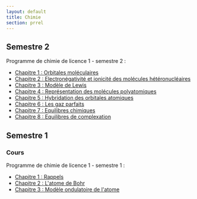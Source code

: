```yaml
---
layout: default
title: Chimie
section: prrel
---
```


## Semestre 2

Programme de chimie de licence 1 - semestre 2 :

* [Chapitre 1 : Orbitales moléculaires](https://drive.google.com/uc?export=download&id=0B1b6pH21vC4eVFVVUFpLdVc1QXM)
* [Chapitre 2 : Electronégativité et ionicité des molécules hétéronucléaires](https://drive.google.com/uc?export=download&id=0B1b6pH21vC4eanFjOGJQNTFBeGM)
* [Chapitre 3 : Modèle de Lewis](https://drive.google.com/uc?export=download&id=0B1b6pH21vC4eazJkcWFPU2tXLTQ)
* [Chapitre 4 : Représentation des molécules polyatomiques](https://drive.google.com/uc?export=download&id=0B1b6pH21vC4eazJnMDFQcDJ6NGM)
* [Chapitre 5 : Hybridation des orbitales atomiques](https://drive.google.com/uc?export=download&id=0B1b6pH21vC4ecDNueFZLekRvNmM)
* [Chapitre 6 : Les gaz parfaits](https://drive.google.com/uc?export=download&id=0B1b6pH21vC4eSDIwLWF4OW1jY1U)
* [Chapitre 7 : Equilibres chimiques](https://drive.google.com/uc?export=download&id=0B1b6pH21vC4eczhUYTRUakd4Ums)
* [Chapitre 8 : Equilibres de complexation](https://drive.google.com/uc?export=download&id=0B1b6pH21vC4ed1dfN2NYQmtYSHM)

## Semestre 1

### Cours

Programme de chimie de licence 1 - semestre 1 :

* [Chapitre 1 : Rappels](https://drive.google.com/uc?export=download&id=0B1b6pH21vC4eS1QzYnBsTTVsaEE)
* [Chapitre 2 : L'atome de Bohr](https://drive.google.com/uc?export=download&id=0B1b6pH21vC4ecmcwa3F1ZTlmOGM)
* [Chapitre 3 : Modèle ondulatoire de l'atome](https://drive.google.com/uc?export=download&id=0B1b6pH21vC4eWmtidFRwQmdxZlk)

